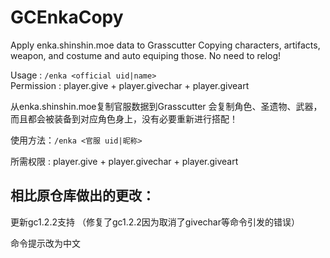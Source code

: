 # GCEnkaCopy
Apply enka.shinshin.moe data to Grasscutter
Copying characters, artifacts, weapon, and costume and auto equiping those. No need to relog!

Usage : `/enka <official uid|name>` <br>
Permission : player.give + player.givechar + player.giveart

从enka.shinshin.moe复制官服数据到Grasscutter
会复制角色、圣遗物、武器，而且都会被装备到对应角色身上，没有必要重新进行搭配！

使用方法：`/enka <官服 uid|昵称>` <br>

所需权限 : player.give + player.givechar + player.giveart


## 相比原仓库做出的更改：
更新gc1.2.2支持
（修复了gc1.2.2因为取消了givechar等命令引发的错误）

命令提示改为中文
